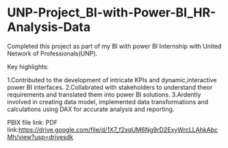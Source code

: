 # UNP-Project_BI-with-Power-BI_HR-Analysis-Data

Completed this project as part of my BI with power BI Internship with United Network of Professionals(UNP).

Key highlights:

1.Contributed to the development of intricate KPIs and dynamic,interactive power BI interfaces.
2.Collabrated with stakeholders to understand theor requirements and translated them into power BI solutions.
3.Ardently involved in creating data model, implemented data transformations and calculations using DAX for accurate analysis and reporting.

PBIX file link:
PDF link:https://drive.google.com/file/d/1X7_f2xqUM6Ng9rD2ExyWrcLLAhkAbcMh/view?usp=drivesdk
